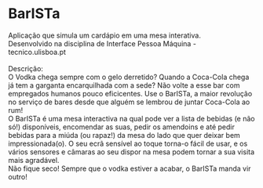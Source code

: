 # BarISTa
Aplicação que simula um cardápio em uma mesa interativa.<br>
Desenvolvido na disciplina de Interface Pessoa Máquina - tecnico.ulisboa.pt
<br><br>
Descrição:<br>
O Vodka chega sempre com o gelo derretido? Quando a Coca-Cola chega já tem a garganta encarquilhada com a sede? Não volte a esse bar com empregados humanos pouco eficicentes. Use o BarISTa, a maior revolução no serviço de bares desde que alguém se lembrou de juntar Coca-Cola ao rum!
<br>
O BarISTa é uma mesa interactiva na qual pode ver a lista de bebidas (e não só!) disponíveis, encomendar as suas, pedir os amendoins e até pedir bebidas para a miúda (ou rapaz!) da mesa do lado que quer deixar bem impressionada(o). O seu ecrã sensível ao toque torna-o fácil de usar, e os vários sensores e câmaras ao seu dispor na mesa podem tornar a sua visita mais agradável.
<br>
Não fique seco! Sempre que o vodka estiver a acabar, o BarISTa manda vir outro!
